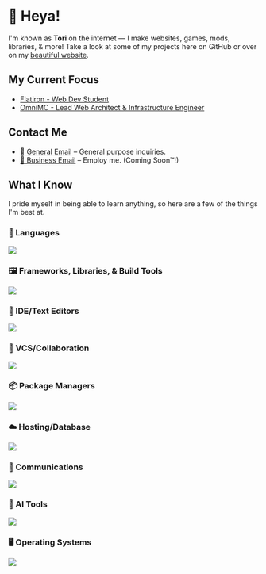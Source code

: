 # 👋 Heya!
I'm known as **Tori** on the internet — I make websites, games, mods, libraries, & more! Take a look at some of my projects here on GitHub or over on my [beautiful website](https://7ori.dev).

## My Current Focus

- [Flatiron - Web Dev Student](https://flatironschool.com)
- [OmniMC - Lead Web Architect & Infrastructure Engineer](https://www.omnimc.org)

## Contact Me

- <a href="mailto:contact@7ori.dev" target="_blank">📨 General Email</a> – General purpose inquiries.
- <a href="" target="_blank">📨 Business Email</a> – Employ me. (Coming Soon™!)

## What I Know

I pride myself in being able to learn anything, so here are a few of the things I'm best at.

### 📜 Languages

<p align="left"> <a href="https://github.com/7orivorian"><img src="https://go-skill-icons.vercel.app/api/icons?i=java,python,js,ts,html,css,scss,md,regex&perline=7"></a></p>

### 🖼️ Frameworks, Libraries, & Build Tools

<p align="left"> <a href="https://github.com/7orivorian"><img src="https://go-skill-icons.vercel.app/api/icons?i=react,express,vite,maven,gradle,flask,sqlalchemy&perline=7"></a></p>

### 📄 IDE/Text Editors

<p align="left"> <a href="https://github.com/7orivorian"><img src="https://go-skill-icons.vercel.app/api/icons?i=idea,vscode&perline=7"></a></p>

### 🤵 VCS/Collaboration

<p align="left"> <a href="https://github.com/7orivorian"><img src="https://go-skill-icons.vercel.app/api/icons?i=git,github&perline=7"></a></p>

### 📦 Package Managers

<p align="left"> <a href="https://github.com/7orivorian"><img src="https://go-skill-icons.vercel.app/api/icons?i=npm,pnpm&perline=7"></a></p>

### ☁️ Hosting/Database

<p align="left"> <a href="https://github.com/7orivorian"><img src="https://go-skill-icons.vercel.app/api/icons?i=cloudflare,heroku,githubpages,mongodb,sqlite&perline=7"></a></p>

### 💬 Communications

<p align="left"> <a href="https://github.com/7orivorian"><img src="https://go-skill-icons.vercel.app/api/icons?i=discord,gmail,slack&perline=7"></a></p>

### 🤖 AI Tools

<p align="left"> <a href="https://github.com/7orivorian"><img src="https://go-skill-icons.vercel.app/api/icons?i=chatgpt&perline=7"></a></p>

### 🖥️ Operating Systems

<p align="left"> <a href="https://github.com/7orivorian"><img src="https://go-skill-icons.vercel.app/api/icons?i=windows,wsl&perline=7"></a></p>
